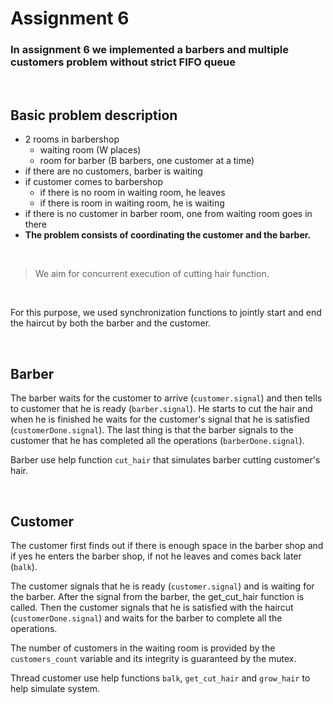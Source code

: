 # Assignment 6


### In assignment 6 we implemented a barbers and multiple customers problem without strict FIFO queue

<br>

## Basic problem description
- 2 rooms in barbershop
  - waiting room (W places)
  - room for barber (B barbers, one customer at a time)
- if there are no customers, barber is waiting
- if customer comes to barbershop
  - if there is no room in waiting room, he leaves
  - if there is room in waiting room, he is waiting
- if there is no customer in barber room, one from waiting room goes in there
- **The problem consists of coordinating the customer and the barber.**

<br>

>We aim for concurrent execution of cutting hair function.

<br>

For this purpose, we used synchronization functions to jointly start and end the haircut by both the barber and the customer.

<br>

## Barber
The barber waits for the customer to arrive (`customer.signal`) and then tells to customer that he is ready (`barber.signal`). He starts to cut the hair and when he is finished he waits for the customer's signal that he is satisfied (`customerDone.signal`). The last thing is that the barber signals to the customer that he has completed all the operations (`barberDone.signal`).

Barber use help function `cut_hair` that simulates barber cutting customer's hair.

<br>

## Customer
The customer first finds out if there is enough space in the barber shop and if yes he enters the barber shop, if not he leaves and comes back later (`balk`). 

The customer signals that he is ready (`customer.signal`) and is waiting for the barber. After the signal from the barber, the get_cut_hair function is called. Then the customer signals that he is satisfied with the haircut (`customerDone.signal`) and waits for the barber to complete all the operations.

The number of customers in the waiting room is provided by the `customers_count` variable and its integrity is guaranteed by the mutex.

Thread customer use help functions `balk`, `get_cut_hair` and `grow_hair` to help simulate system.

